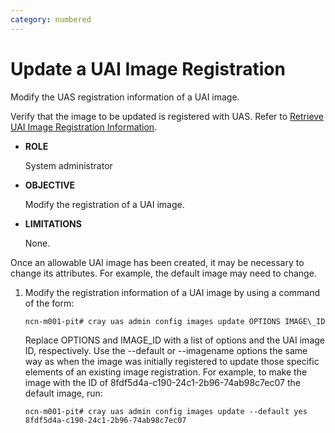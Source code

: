 ```yaml
---
category: numbered
---
```


# Update a UAI Image Registration

Modify the UAS registration information of a UAI image.

Verify that the image to be updated is registered with UAS. Refer to [Retrieve UAI Image Registration Information](Retrieve_UAI_Image_Registration_Information.md).

-   **ROLE**

    System administrator

-   **OBJECTIVE**

    Modify the registration of a UAI image.


-   **LIMITATIONS**

    None.


Once an allowable UAI image has been created, it may be necessary to change its attributes. For example, the default image may need to change.

1.  Modify the registration information of a UAI image by using a command of the form:

    ```screen
    ncn-m001-pit# cray uas admin config images update OPTIONS IMAGE\_ID
    ```

    Replace OPTIONS and IMAGE\_ID with a list of options and the UAI image ID, respectively. Use the --default or --imagename options the same way as when the image was initially registered to update those specific elements of an existing image registration. For example, to make the image with the ID of 8fdf5d4a-c190-24c1-2b96-74ab98c7ec07 the default image, run:

    ```screen
    ncn-m001-pit# cray uas admin config images update --default yes 8fdf5d4a-c190-24c1-2b96-74ab98c7ec07
    ```


